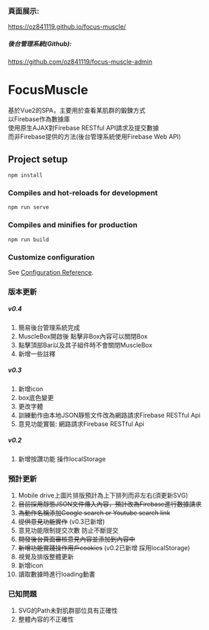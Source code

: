 ### 頁面展示: 
<https://oz841119.github.io/focus-muscle/>  

##### 後台管理系統(Github): 
<https://github.com/oz841119/focus-muscle-admin>


# FocusMuscle
基於Vue2的SPA，主要用於查看某肌群的鍛鍊方式  
以Firebase作為數據庫  
使用原生AJAX對Firebase RESTful API請求及提交數據  
而非Firebase提供的方法(後台管理系統使用Firebase Web API)

## Project setup
```
npm install
```

### Compiles and hot-reloads for development
```
npm run serve
```

### Compiles and minifies for production
```
npm run build
```

### Customize configuration
See [Configuration Reference](https://cli.vuejs.org/config/).




### 版本更新
##### v0.4
1. 簡易後台管理系統完成
2. MuscleBox開啟後 點擊非Box內容可以關閉Box
3. 點擊頂部Bar以及其子組件時不會關閉MuscleBox
4. 新增一些註釋

##### v0.3
1. 新增icon
2. box底色變更
3. 更改字體
4. 訓練動作由本地JSON靜態文件改為網路請求Firebase RESTful Api
5. 意見功能實裝: 網路請求Firebase RESTful Api

##### v0.2
1. 新增按讚功能 操作localStorage

### 預計更新
1. Mobile drive上圖片排版預計為上下排列而非左右(須更新SVG)
2. ~~目前採用靜態JSON文件傳入內容，預計改為Firebase進行數據請求~~
3. ~~為動作名稱添加Google search or Youtube search link~~
4. ~~提供意見功能實作~~ (v0.3已新增)
4. 意見功能限制提交次數 防止不斷提交
5. ~~開發後台頁面審核意見內容並添加到內容中~~
6. ~~新增功能實踐操作用戶cookies~~ (v0.2已新增 採用localStorage)
7. 視覺及排版整體更新
8. 新增icon
9. 讀取數據時進行loading動畫

### 已知問題
1. SVG的Path未對肌群部位具有正確性
2. 整體內容的不正確性
